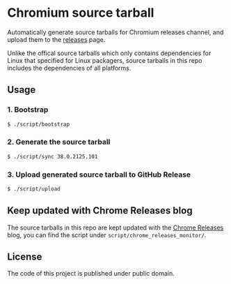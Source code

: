 # Chromium source tarball

Automatically generate source tarballs for Chromium releases channel, and upload
them to the
[releases](https://github.com/zcbenz/chromium-source-tarball/releases) page.

Unlike the offical source tarballs which only contains dependencies for Linux
that specified for Linux packagers, source tarballs in this repo includes the
dependencies of all platforms.

## Usage

### 1. Bootstrap

```bash
$ ./script/bootstrap
```

### 2. Generate the source tarball

```bash
$ ./script/sync 38.0.2125.101
```

### 3. Upload generated source tarball to GitHub Release

```bash
$ ./script/upload
```

## Keep updated with Chrome Releases blog

The source tarballs in this repo are kept updated with the
[Chrome Releases](http://googlechromereleases.blogspot.com) blog, you can find
the script under `script/chrome_releases_monitor/`.

## License

The code of this project is published under public domain.
